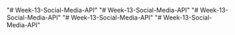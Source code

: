 "# Week-13-Social-Media-API" 
"# Week-13-Social-Media-API" 
"# Week-13-Social-Media-API" 
"# Week-13-Social-Media-API" 
"# Week-13-Social-Media-API" 
